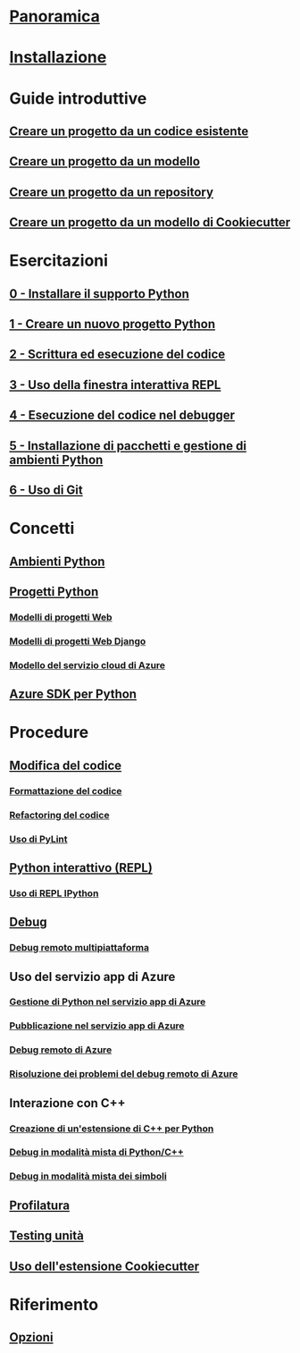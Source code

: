 # [Panoramica](python-in-visual-studio.md)
# [Installazione](installation.md)
# Guide introduttive
## [Creare un progetto da un codice esistente](quickstart-01-project-from-existing.md)
## [Creare un progetto da un modello](quickstart-02-project-from-template.md)
## [Creare un progetto da un repository](quickstart-03-project-from-repository.md)
## [Creare un progetto da un modello di Cookiecutter](quickstart-04-project-from-cookiecutter.md)
# Esercitazioni
## [0 - Installare il supporto Python](vs-tutorial-01-00.md)
## [1 - Creare un nuovo progetto Python](vs-tutorial-01-01.md)
## [2 - Scrittura ed esecuzione del codice](vs-tutorial-01-02.md)
## [3 - Uso della finestra interattiva REPL](vs-tutorial-01-03.md)
## [4 - Esecuzione del codice nel debugger](vs-tutorial-01-04.md)
## [5 - Installazione di pacchetti e gestione di ambienti Python](vs-tutorial-01-05.md)
## [6 - Uso di Git](vs-tutorial-01-06.md)
# Concetti
## [Ambienti Python](python-environments.md)
## [Progetti Python](python-projects.md)
### [Modelli di progetti Web](template-web.md)
### [Modelli di progetti Web Django](template-django.md)
### [Modello del servizio cloud di Azure](template-azure-cloud-service.md)
## [Azure SDK per Python](azure-sdk-for-python.md)
# Procedure
## [Modifica del codice](code-editing.md)
### [Formattazione del codice](code-formatting.md)
### [Refactoring del codice](code-refactoring.md)
### [Uso di PyLint](code-pylint.md)
## [Python interattivo (REPL)](interactive-repl.md)
### [Uso di REPL IPython](interactive-repl-ipython.md)
## [Debug](debugging.md)
### [Debug remoto multipiattaforma](debugging-cross-platform-remote.md)
## Uso del servizio app di Azure
### [Gestione di Python nel servizio app di Azure](managing-python-on-azure-app-service.md)
### [Pubblicazione nel servizio app di Azure](publishing-to-azure.md)
### [Debug remoto di Azure](debugging-azure-remote.md)
### [Risoluzione dei problemi del debug remoto di Azure](debugging-azure-remote-troubleshooting.md)
## Interazione con C++
### [Creazione di un'estensione di C++ per Python](cpp-and-python.md)
### [Debug in modalità mista di Python/C++](debugging-mixed-mode.md)
### [Debug in modalità mista dei simboli](debugging-symbols-for-mixed-mode.md)
## [Profilatura](profiling.md)
## [Testing unità](unit-testing.md)
## [Uso dell'estensione Cookiecutter](cookiecutter.md)
# Riferimento
## [Opzioni](options.md)
